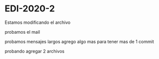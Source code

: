 # EDI-2020-2

Estamos modificando el archivo

probamos el mail

probamos mensajes largos
agrego algo mas para tener mas de 1 commit

probando agregar 2 archivos